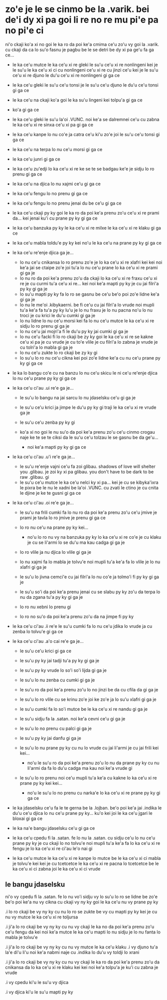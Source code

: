 zo'e je le se cinmo be la .varik. bei de'i dy xi pa goi li re no re mu pi'e pa no pi'e ci
=========================================================================================

ni'o ckaji ko'a xi no goi le ka ro da poi ke'a cmima ce'u zo'u vy goi la .varik. cu ckaji da ca lo su'o fasnu je pagbu be le se detri be dy xi pa ge'u fa ga ce...

* le ka ce'u mutce le ka ce'u xi re gleki le su'u ce'u xi re nonlingeni kei je le su'u le ka ce'u xi ci cu nonlingeni ce'u xi re cu jinzi ce'u kei je le su'u ce'u xi re djuno le du'u ce'u xi re nonlingeni gi ga ce
* le ka ce'u gleki le su'u ce'u tonsi je le su'u ce'u djuno le du'u ce'u tonsi gi ga ce
* le ka ce'u na ckaji ko'a goi le ka su'u lingeni kei tolpu'a gi ga ce
* ko'a gi ga ce
* le ka ce'u gleki le su'u la'oi .VUNC. noi ke'a se dalremnei ce'u cu zabna le ka ce'u xi re sinxa ce'u xi pa gi ga ce
* le ka ce'u kanpe lo nu co'e ja catra ce'u ki'u zo'e joi le su'u ce'u tonsi gi ga ce
* le ka ce'u na terpa lo nu ce'u morsi gi ga ce
* le ka ce'u junri gi ga ce
* le ka ce'u zu'edji lo ka ce'u xi re ke se te se badgau ke'e je sidju lo ro prenu gi ga ce
* le ka ce'u na djica lo nu xajmi ce'u gi ga ce
* le ka ce'u fengu lo no prenu gi ga ce
* le ka ce'u fengu lo no prenu jenai du be ce'u gi ga ce
* le ka ce'u ckaji py ky goi le ka ro da poi ke'a prenu zo'u ce'u xi re prami da... kei jenai ku'i cu prane py ky gi ga ce
* le ka ce'u banzuka py ky le ka ce'u xi re milxe le ka ce'u xi re klaku gi ga ce
* le ka ce'u mabla toldu'e py ky kei no'u le ka ce'u na prane py ky gi ga ce
* le ka ce'u re'enje djica ga je...

  * lo nu ce'u cnikansa lo ro prenu zo'e je lo ka ce'u xi re xlafri kei kei noi ke'a jai se ctaipe zo'e joi tu'a lo nu ce'u prane lo ka ce'u xi re prami gi ga je
  * lo nu ro da poi ke'a prenu zo'u da ckaji lo ka ce'u xi re fraxu ce'u xi re je cu curmi tu'a ce'u xi re... kei noi ke'a mapti py ky je cu jai filri'a py ky gi ga je
  * lo su'u mapti py ky fa lo ro se gasnu be ce'u be'o poi zo'e lidne ke'a gi ga je
  * lo nu le me'oi .kibykaerni. be fi ce'u cu jai filri'a lo vrude noi mupli tu'a ke'a fa tu'a py ky lu'u je lo nu fraxu je lo nu pacna no'u lo nu troci je cu krici le du'u cumki gi ga je
  * lo nu lidne lo nu ce'u morsi kei fa lo nu ce'u mutce le ka ce'u xi re sidju lo ro prenu gi ga je
  * lo nu ce'u jai mojri'a fi le du'u py ky jai cumki gi ga je
  * lo nu ce'u facki fi lo ro ckaji be zy ky goi le ka ce'u xi re se kakne ce'u xi pa je cu vrude je cu to'e vlile je cu filri'a lo zabna je vrude je cu tolri'a lo mabla gi ga je
  * lo nu ce'u zukte lo ro ckaji be zy ky gi
  * lo su'u lo ro nu ce'u cikna kei poi zo'e lidne ke'a cu nu ce'u prane py ky gi ga ce

* le ka lo bangu co'e cu na banzu lo nu ce'u skicu le ni ce'u re'enje djica lo nu ce'u prane py ky gi ga ce
* le ka ce'u ci'au .ui re'e ga je...

  * le su'u lo bangu na jai sarcu lo nu jdaselsku ce'u gi ga je
  * le su'u ce'u krici ja jimpe le du'u py ky gi traji le ka ce'u xi re vrude ga je
  * le su'u ce'u zenba py ky gi
  * ko'a xi no goi le nu su'o da poi ke'a prenu zo'u ce'u cinmo crogau naje ke te se te ciksi da le su'u ce'u tolzau le se gasnu be da ge'u...

    * noi ke'a mapti py ky gi ga ce

* le ka ce'u ci'au .u'i re'e ga je...

  * le su'u re'enje vajni ce'u fa zoi glibau. shadows of love will shelter you .glibau. je zoi ky xi pa glibau. you don't have to be dark to be raw .glibau. gi
  * le su'u ce'u mutce le ka ce'u nelci ky xi pa... kei je cu se kibyka'ixra le pixra be le nu le xadni be la'oi .VUNC. cu zvati le ctino je cu cnita le djine je ke te gusni gi ga ce

* le ka ce'u ci'au .oi re'e ga je...

  * le su'u na frili cumki fa lo nu ro da poi ke'a prenu zo'u ce'u jmive je prami je tavla lo ro jmive je prenu gi ga ce
  * lo ro nu ce'u na prane py ky kei...

    * no'u lo ro nu vy na banzuka py ky lo ka ce'u xi re co'e je cu klaku je cu se li'armi lo se du'u ma kau cadga gi ga je

  * lo ro vlile ja nu djica lo vlile gi ga je
  * lo nu xajmi fa lo mabla je tolvu'e noi mupli tu'a ke'a fa lo vlile je lo nu xlafri gi ga je
  * le su'u lo jivna cemci'e cu jai filri'a lo nu co'e ja tolmo'i fi py ky gi ga je
  * le su'u so'i da poi ke'a prenu jenai cu se slabu py ky zo'u da terpa lo nu da zgana tu'a py ky gi ga je
  * lo ro nu xebni lo prenu gi
  * lo ro no su'o da poi ke'a prenu zo'u da na jimpe fi py ky

* le ka ce'u ci'au .ii re'e le su'u cumki fa lo nu ce'u jdika lo vrude ja cu zenba lo tolvu'e gi ga ce
* le ka ce'u ci'au .a'o cai re'e ga je...

  * le su'u ce'u krici gi ga ce
  * le su'u py ky jai tadji tu'a py ky gi ga je
  * le su'u py ky vrude lo so'i so'i lijda gi ga je
  * le su'u lo nu zenba cu cumki gi ga je
  * le su'u ro da poi ke'a prenu zo'u lo no jinzi be da cu cfila da gi ga je
  * le su'u lo ro vlile cu se krinu zo'e joi ke zo'e ja lo su'u xlafri gi ga je
  * le su'u cumki fa lo so'i mutce be le ka ce'u xi re nandu gi ga je
  * le su'u sidju fa la .satan. noi ke'a cevni ce'u gi ga je
  * le su'u lo no prenu cu palci gi ga je
  * le su'u py ky jai danfu gi ga je
  * le su'u lo nu prane py ky cu nu lo vrude cu jai li'armi je cu jai frili kei kei...

    * no'u le su'u ro da poi ke'a prenu zo'u lo nu da prane py ky cu nu li'armi da fa lo du'u cadga ma kau noi ke'a vrude gi

  * le su'u lo ro prenu noi ce'u mupli tu'a ke'a cu kakne lo ka ce'u xi re prane py ky kei kei...

    * no'u le su'u lo no prenu cu narka'e lo ka ce'u xi re prane py ky gi ga ce

* le ka jdaselsku ce'u fa le te gerna be la .lojban. be'o poi ke'a jai .indika le du'u ce'u djica lo nu ce'u prane py ky... ku'o kei joi le ka ce'u jgari le bloxai gi ga ce
* le ka na'e bangu jdaselsku ce'u gi ga ce
* le ka ce'u cpedu fi la .satan. fe lo nu la .satan. cu sidju ce'u lo nu ce'u prane py ky je cu ckaji lo no tolvu'e noi mupli tu'a ke'a fa lo ka ce'u xi re fengu je lo ka ce'u xi re ci'au le'o nai gi
* le ka ce'u mutce le ka ce'u xi re kanpe lo mutce be le ka ce'u xi ci mabla je tolvu'e kei kei je cu tcetcetce le ka ce'u xi re pacna lo tcetcetce be le ka ce'u xi ci zabna joi le ka ce'u xi ci vrude

## le bangu jdaselsku
ni'o vy cpedu fi la .satan. fe lo nu vo'i sidju vy lo su'u lo ro se lidne be zo'e be'o poi ke'a nu vy cikna cu ckaji vy ny ky goi le ka ce'u nu vy prane py ky

.i lo ro ckaji be vy ny ky cu nu lo ro se zukte be vy cu mapti py ky kei je cu nu vy mutce le ka ce'u xi re toljursa

.i ji'a lo ro ckaji be vy ny ky cu nu vy ckaji le ka no da poi ke'a prenu zo'u ce'u fengu da kei noi ke'a mutce le ka ce'u mapti lo nu sidju je lo nu fanta lo mabla je tolvu'e

.i ji'a lo ro ckaji be vy ny ky cu nu vy mutce le ka ce'u klaku  .i vy djuno tu'a la'e di'u li'u noi ke'a nabmi naje cu .indika lo du'u vy toldji lo xrani

.i ji'a lo ro ckaji be vy ny ky cu nu vy ckaji le ka ro da poi ke'a prenu zo'u da cnikansa da lo ka ce'u xi re klaku kei kei noi ke'a tolpu'a je ku'i cu zabna je vrude

.i vy cpedu ki'u le su'u vy djica

.i vy djica ki'u le su'u mapti py ky
